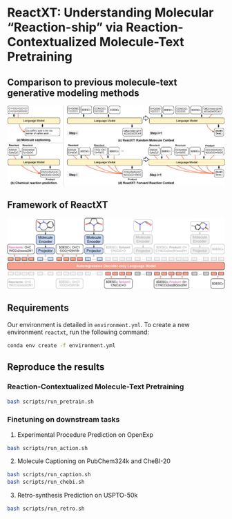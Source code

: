 # ReactXT: Understanding Molecular “Reaction-ship” via Reaction-Contextualized Molecule-Text Pretraining

## Comparison to previous molecule-text generative modeling methods

![fig1](./figures/comparison.jpg)


## Framework of ReactXT

![fig1](./figures/frameworks.jpg)


## Requirements

Our environment is detailed in `environment.yml`. To create a new environment `reactxt`, run the following command:

```bash
conda env create -f environment.yml
```


## Reproduce the results

### Reaction-Contextualized Molecule-Text Pretraining

```bash
bash scripts/run_pretrain.sh
```

### Finetuning on downstream tasks

1. Experimental Procedure Prediction on OpenExp

```bash
bash scripts/run_action.sh
```

2. Molecule Captioning on PubChem324k and CheBI-20

```bash
bash scripts/run_caption.sh
bash scripts/run_chebi.sh
```

3. Retro-synthesis Prediction on USPTO-50k

```bash
bash scripts/run_retro.sh
```